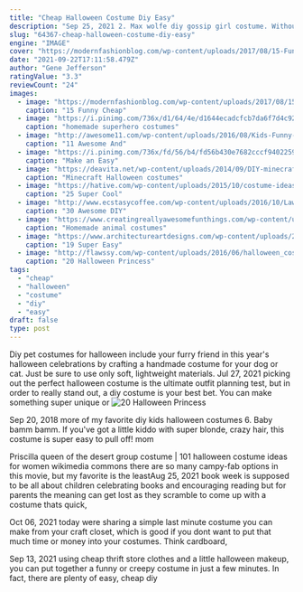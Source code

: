 ```yaml
---
title: "Cheap Halloween Costume Diy Easy"
description: "Sep 25, 2021 2. Max wolfe diy gossip girl costume. Without a doubt, max has the most ostentatious style of any of the gossip girl cast.Just like his spiritual predecessor chuck bass, max is a"
slug: "64367-cheap-halloween-costume-diy-easy"
engine: "IMAGE"
cover: "https://modernfashionblog.com/wp-content/uploads/2017/08/15-Funny-Cheap-Easy-Homemade-Halloween-Costume-Ideas-2017-13.jpg"
date: "2021-09-22T17:11:58.479Z"
author: "Gene Jefferson"
ratingValue: "3.3"
reviewCount: "24"
images:
  - image: "https://modernfashionblog.com/wp-content/uploads/2017/08/15-Funny-Cheap-Easy-Homemade-Halloween-Costume-Ideas-2017-13.jpg"
    caption: "15 Funny Cheap"
  - image: "https://i.pinimg.com/736x/d1/64/4e/d1644ecadcfcb7da6f7d4c9255571be8--homemade-superhero-costumes-easy-costumes.jpg"
    caption: "homemade superhero costumes"
  - image: "http://awesome11.com/wp-content/uploads/2016/08/Kids-Funny-Halloween-Costumes.jpg"
    caption: "11 Awesome And"
  - image: "https://i.pinimg.com/736x/fd/56/b4/fd56b430e7682cccf9402259077b273b--victorian-costume-costume-dress.jpg"
    caption: "Make an Easy"
  - image: "https://deavita.net/wp-content/uploads/2014/09/DIY-minecraft-costume-kids-halloween-party.jpg"
    caption: "Minecraft Halloween costumes"
  - image: "https://hative.com/wp-content/uploads/2015/10/costume-ideas-tutorials/5-diy-costume-ideas-tutorials-for-halloween.jpg"
    caption: "25 Super Cool"
  - image: "http://www.ecstasycoffee.com/wp-content/uploads/2016/10/Lawn-Ghosts.jpg"
    caption: "30 Awesome DIY"
  - image: "https://www.creatingreallyawesomefunthings.com/wp-content/uploads/2012/10/CameraPic-045.jpg"
    caption: "Homemade animal costumes"
  - image: "https://www.architectureartdesigns.com/wp-content/uploads/2016/10/8-2.jpg"
    caption: "19 Super Easy"
  - image: "http://flawssy.com/wp-content/uploads/2016/06/halloween_costumes__womens-disney-deluxe-cinderella-costume.jpg"
    caption: "20 Halloween Princess"
tags:
  - "cheap"
  - "halloween"
  - "costume"
  - "diy"
  - "easy"
draft: false
type: post
---
```


Diy pet costumes for halloween include your furry friend in this year's halloween celebrations by crafting a handmade costume for your dog or cat. Just be sure to use only soft, lightweight materials. Jul 27, 2021 picking out the perfect halloween costume is the ultimate outfit planning test, but in order to really stand out, a diy costume is your best bet. You can make something super unique or
![20 Halloween Princess](http://flawssy.com/wp-content/uploads/2016/06/halloween_costumes__womens-disney-deluxe-cinderella-costume.jpg "20 Halloween Princess")

Sep 20, 2018 more of my favorite diy kids halloween costumes 6. Baby bamm bamm. If you&#39;ve got a little kiddo with super blonde, crazy hair, this costume is super easy to pull off! mom
<!--inArticleAds-->

<!--galleryOne-->

Priscilla queen of the desert group costume | 101 halloween costume ideas for women wikimedia commons there are so many campy-fab options in this movie, but my favorite is the leastAug 25, 2021 book week is supposed to be all about children celebrating books and encouraging reading but for parents the meaning can get lost as they scramble to come up with a costume thats quick,
<!--inArticleAds-->

<!--galleryTwo-->

Oct 06, 2021 today were sharing a simple last minute costume you can make from your craft closet, which is good if you dont want to put that much time or money into your costumes. Think cardboard,
<!--galleryThree-->

Sep 13, 2021 using cheap thrift store clothes and a little halloween makeup, you can put together a funny or creepy costume in just a few minutes. In fact, there are plenty of easy, cheap diy
